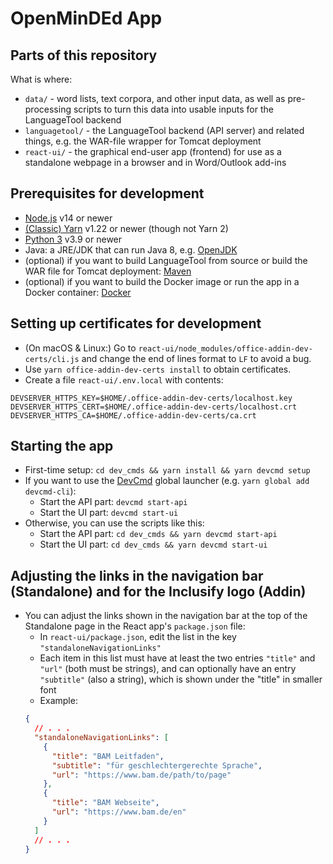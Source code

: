 # OpenMinDEd App

## Parts of this repository

What is where:

- `data/` - word lists, text corpora, and other input data, as well as pre-processing scripts to turn this data into usable inputs for the LanguageTool backend
- `languagetool/` - the LanguageTool backend (API server) and related things, e.g. the WAR-file wrapper for Tomcat deployment
- `react-ui/` - the graphical end-user app (frontend) for use as a standalone webpage in a browser and in Word/Outlook add-ins

## Prerequisites for development

- [Node.js](https://nodejs.org/en/) v14 or newer
- [(Classic) Yarn](https://classic.yarnpkg.com/lang/en/) v1.22 or newer (though not Yarn 2)
- [Python 3](https://www.python.org/) v3.9 or newer
- Java: a JRE/JDK that can run Java 8, e.g. [OpenJDK](https://openjdk.java.net/install/)
- (optional) if you want to build LanguageTool from source or build the WAR file for Tomcat deployment: [Maven](https://maven.apache.org/)
- (optional) if you want to build the Docker image or run the app in a Docker container: [Docker](https://www.docker.com/)

## Setting up certificates for development

- (On macOS & Linux:) Go to `react-ui/node_modules/office-addin-dev-certs/cli.js` and change the end of lines format to `LF` to avoid a bug.
- Use `yarn office-addin-dev-certs install` to obtain certificates.
- Create a file `react-ui/.env.local` with contents:

```
DEVSERVER_HTTPS_KEY=$HOME/.office-addin-dev-certs/localhost.key
DEVSERVER_HTTPS_CERT=$HOME/.office-addin-dev-certs/localhost.crt
DEVSERVER_HTTPS_CA=$HOME/.office-addin-dev-certs/ca.crt
```

## Starting the app

- First-time setup: `cd dev_cmds && yarn install && yarn devcmd setup`
- If you want to use the [DevCmd](https://github.com/XITASO/devcmd) global launcher (e.g. `yarn global add devcmd-cli`):
  - Start the API part: `devcmd start-api`
  - Start the UI part: `devcmd start-ui`
- Otherwise, you can use the scripts like this:
  - Start the API part: `cd dev_cmds && yarn devcmd start-api`
  - Start the UI part: `cd dev_cmds && yarn devcmd start-ui`

## Adjusting the links in the navigation bar (Standalone) and for the Inclusify logo (Addin)

- You can adjust the links shown in the navigation bar at the top of the Standalone page in the React app's `package.json` file:
  - In `react-ui/package.json`, edit the list in the key `"standaloneNavigationLinks"`
  - Each item in this list must have at least the two entries `"title"` and `"url"` (both must be strings), and can optionally have an entry `"subtitle"` (also a string), which is shown under the "title" in smaller font
  - Example:
  ```json
  {
    // . . .
    "standaloneNavigationLinks": [
      {
        "title": "BAM Leitfaden",
        "subtitle": "für geschlechtergerechte Sprache",
        "url": "https://www.bam.de/path/to/page"
      },
      {
        "title": "BAM Webseite",
        "url": "https://www.bam.de/en"
      }
    ]
    // . . .
  }
  ```
